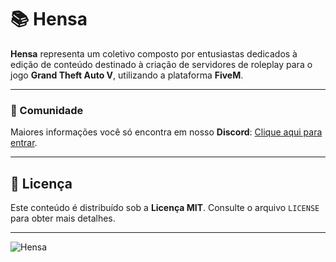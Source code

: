 # 📚 Hensa
**Hensa** representa um coletivo composto por entusiastas dedicados à edição de conteúdo destinado à criação de servidores de roleplay para o jogo **Grand Theft Auto V**, utilizando a plataforma **FiveM**.

-------

### 💬 Comunidade
Maiores informações você só encontra em nosso **Discord**: [Clique aqui para entrar](https://discord.gg/Qhxnvc4Ehu).

-------

## 📝 Licença

Este conteúdo é distribuído sob a **Licença __MIT__**. Consulte o arquivo `LICENSE` para obter mais detalhes.

-------

![Hensa](https://cdn.discordapp.com/attachments/1130691272848445530/1201996706351435796/2.2.png "Hensa")
